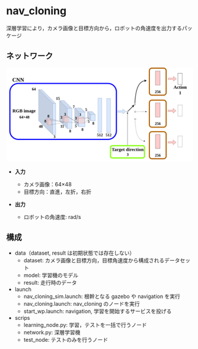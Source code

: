 # nav_cloning
深層学習により，カメラ画像と目標方向から，ロボットの角速度を出力するパッケージ

## ネットワーク
<img src="network.png">

- **入力**
  - カメラ画像：64×48
  - 目標方向：直進，左折，右折

- **出力**
  - ロボットの角速度: rad/s

## 構成
- data（dataset, result は初期状態では存在しない）
  - dataset: カメラ画像と目標方向，目標角速度から構成されるデータセット
  - model: 学習機のモデル
  - result: 走行時のデータ
- launch
  - nav_cloning_sim.launch: 根幹となる gazebo や navigation を実行
  - nav_cloning.launch: nav_cloning のノードを実行
  - start_wp.launch: navigation, 学習を開始するサービスを投げる
- scrips
  - learning_node.py: 学習，テストを一括で行うノード
  - network.py: 深層学習機
  - test_node: テストのみを行うノード

